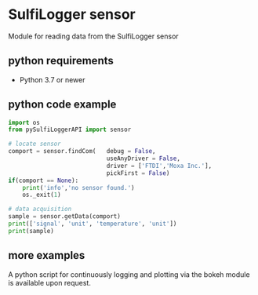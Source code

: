 # SulfiLogger sensor
Module for reading data from the SulfiLogger sensor

## python requirements
* Python 3.7 or newer

## python code example
```python
import os
from pySulfiLoggerAPI import sensor

# locate sensor
comport = sensor.findCom(   debug = False,
                            useAnyDriver = False,
                            driver = ['FTDI','Moxa Inc.'],
                            pickFirst = False)
if(comport == None):
    print('info','no sensor found.')
    os._exit(1)

# data acquisition
sample = sensor.getData(comport)
print(['signal', 'unit', 'temperature', 'unit'])
print(sample)
```

## more examples
A python script for continuously logging and plotting via the bokeh module is available upon request.
